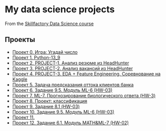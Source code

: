 # My data science projects
From the [Skillfactory Data Science course](https://skillfactory.ru/data-scientist)

## Проекты

* [Проект 0. Игра: Угадай число](https://github.com/mrji1385/IDE_1/tree/main/project_0)
* [Проект 1. Python-13_9](https://github.com/mrji1385/IDE_1/tree/main/project_1)
* [Проект 2. PROJECT-1. Анализ резюме из HeadHunter](https://github.com/mrji1385/IDE_1/tree/main/project_2)
* [Проект 3. PROJECT-2. Анализ вакансий из HeadHunter](https://github.com/mrji1385/IDE_1/tree/main/project_3)
* [Проект 4. PROJECT-3. EDA + Feature Engineering. Соревнование на Kaggle](https://github.com/mrji1385/IDE_1/tree/main/project_4)
* [Проект 5. Задача предсказания оттока клиентов банка](https://github.com/mrji1385/IDE_1/tree/main/project_5)
* [Проект 6. Задание 9.5. Модуль ML-6 (HW-03)](https://github.com/mrji1385/IDE_1/tree/main/project_6)
* [Проект 7. ML-7. Прогнозирование биологического ответа (HW-3)](https://github.com/mrji1385/IDE_1/tree/main/project_7)
* [Проект 8. Проект: классификация](https://github.com/mrji1385/IDE_1/tree/main/project_8)
* [Проект 9. Задание 8.1 (HW-03)](https://github.com/mrji1385/IDE_1/tree/main/project_9)
* [Проект 10. Задание 9.5. Модуль ML-6 (HW-03)](https://github.com/mrji1385/IDE_1/tree/main/project_10)
* [Проект 11.]()
* [Проект 12. Задание 6.1. Модуль MATH&ML-7 (HW-02)](https://github.com/mrji1385/IDE_1/tree/main/project_12)